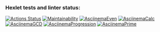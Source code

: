 ### Hexlet tests and linter status:
[![Actions Status](https://github.com/TatyanaRyzhkova93/java-project-61/actions/workflows/hexlet-check.yml/badge.svg)](https://github.com/TatyanaRyzhkova93/java-project-61/actions)
[![Maintainability](https://api.codeclimate.com/v1/badges/170f10c8b1f859399ef2/maintainability)](https://codeclimate.com/github/TatyanaRyzhkova93/java-project-61/maintainability)
[![AsciinemaEven](https://asciinema.org/a/vijdsgg2qOKB3KY5LavwsBAEz.svg)](https://asciinema.org/a/vijdsgg2qOKB3KY5LavwsBAEz)
[![AsciinemaCalc](https://asciinema.org/a/a7v7vFbu7OhI3gcsus2UsfmR1.svg)](https://asciinema.org/a/a7v7vFbu7OhI3gcsus2UsfmR1)
[![AsciinemaGCD](https://asciinema.org/a/NmYOWbSRrksAsBbmpUAZFjZyh.svg)](https://asciinema.org/a/NmYOWbSRrksAsBbmpUAZFjZyh)
[![AsciinemaProgression](https://asciinema.org/a/AWrh3XwII2uqV5KvtxslhO6M2.svg)](https://asciinema.org/a/AWrh3XwII2uqV5KvtxslhO6M2)
[![AsciinemaPrime](https://asciinema.org/a/NpcN0YMCJNTPbSb74WSe4Vpgv.svg)](https://asciinema.org/a/NpcN0YMCJNTPbSb74WSe4Vpgv)
